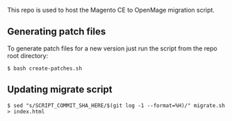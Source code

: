 This repo is used to host the Magento CE to OpenMage migration script.

## Generating patch files

To generate patch files for a new version just run the script from the repo root directory:

    $ bash create-patches.sh

## Updating migrate script

    $ sed "s/SCRIPT_COMMIT_SHA_HERE/$(git log -1 --format=%H)/" migrate.sh > index.html
